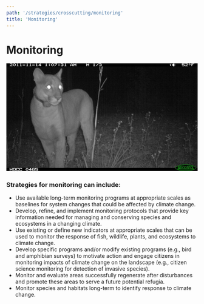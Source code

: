 ```yaml
---
path: '/strategies/crosscutting/monitoring'
title: 'Monitoring'
---
```


# Monitoring

<!-- https://www.flickr.com/photos/bigcypressnps/6545025737/ -->

![Monitoring Florida Panther](6545025737_55eac5dff7_b.jpg 'Monitoring Florida Panther. Photo: NPS.')

### Strategies for monitoring can include:

- Use available long-term monitoring programs at appropriate scales as baselines for system changes that could be affected by climate change.
- Develop, refine, and implement monitoring protocols that provide key information needed for managing and conserving species and ecosystems in a changing climate.
- Use existing or define new indicators at appropriate scales that can be used to monitor the response of fish, wildlife, plants, and ecosystems to climate change.
- Develop specific programs and/or modify existing programs (e.g., bird and amphibian surveys) to motivate action and engage citizens in monitoring impacts of climate change on the landscape (e.g., citizen science monitoring for detection of invasive species).
- Monitor and evaluate areas successfully regenerate after disturbances and promote these areas to serve a future potential refugia.
- Monitor species and habitats long-term to identify response to climate change.

